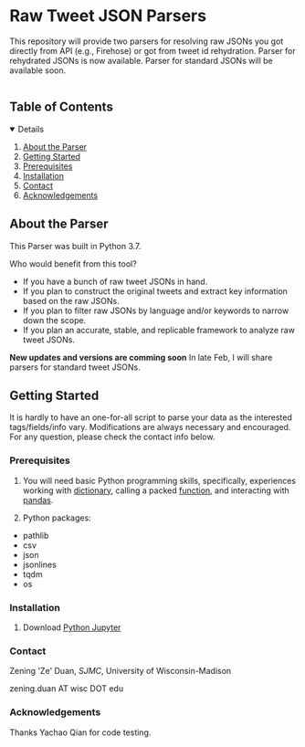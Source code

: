 # Raw Tweet JSON Parsers

This repository will provide two parsers for resolving raw JSONs you got directly from API (e.g., Firehose) or got from tweet id rehydration. Parser for rehydrated JSONs is now available. Parser for standard JSONs will be available soon. 



<!-- TABLE OF CONTENTS -->
<summary><h2 style="display: inline-block">Table of Contents</h2></summary>
<details open="open">  
  <ol>
    <li><a href="#about-the-parser">About the Parser</a>
    <li><a href="#getting-started">Getting Started</a>
    <li><a href="#prerequisites">Prerequisites</a></li>
    <li><a href="#installation">Installation</a></li>
    <li><a href="#contact">Contact</a></li>
    <li><a href="#acknowledgements">Acknowledgements</a></li>
  </ol>
</details>

<!-- ABOUT THE PROJECT -->
## About the Parser

This Parser was built in Python 3.7. 

Who would benefit from this tool?
* If you have a bunch of raw tweet JSONs in hand. 
* If you plan to construct the original tweets and extract key information based on the raw JSONs.
* If you plan to filter raw JSONs by language and/or keywords to narrow down the scope.
* If you plan an accurate, stable, and replicable framework to analyze raw tweet JSONs.

**New updates and versions are comming soon**
In late Feb, I will share parsers for standard tweet JSONs.



<!-- GETTING STARTED -->
## Getting Started
It is hardly to have an one-for-all script to parse your data as the interested tags/fields/info vary. Modifications are always necessary and encouraged. For any question, please check the contact info below.


<!-- PREREQUISITIES -->
### Prerequisites
1. You will need basic Python programming skills, specifically, experiences working with [dictionary](https://realpython.com/python-dicts/), calling a packed [function](http://introtopython.org/introducing_functions.html), and interacting with [pandas](https://pandas.pydata.org/pandas-docs/stable/user_guide/10min.html).

2. Python packages:
  - pathlib
  - csv
  - json
  - jsonlines
  - tqdm
  - os

<!-- INSTALLATION -->
### Installation
1. Download [Python Jupyter](https://jupyter.org/install)

<!-- CONTACT -->
### Contact
Zening 'Ze' Duan, _SJMC_, University of Wisconsin-Madison

zening.duan AT wisc DOT edu 

<!-- ACKNOWLEDGEMENTS -->
### Acknowledgements
Thanks Yachao Qian for code testing.

